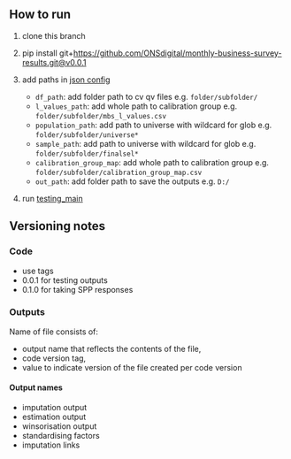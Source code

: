 ## How to run
1. clone this branch
2. pip install git+https://github.com/ONSdigital/monthly-business-survey-results.git@v0.0.1
3. add paths in [json config](https://github.com/ONSdigital/monthly-business-survey-results/blob/testing_outputs/test_outputs_config.json)
   - `df_path`:  add folder path to cv qv files e.g.  `folder/subfolder/`
   - `l_values_path`: add whole path to calibration group e.g.  `folder/subfolder/mbs_l_values.csv`
   - `population_path`: add path to universe with wildcard for glob e.g.  `folder/subfolder/universe*`
   - `sample_path`: add path to universe with wildcard for glob e.g.  `folder/subfolder/finalsel*`
   - `calibration_group_map`: add whole path to calibration group e.g.  `folder/subfolder/calibration_group_map.csv`
   - `out_path`: add folder path to save the outputs e.g. `D:/`

5. run [testing_main](https://github.com/ONSdigital/monthly-business-survey-results/blob/480-testing-outputs/testing_main.py)

## Versioning notes
### Code
- use tags
- 0.0.1 for testing outputs
- 0.1.0 for taking SPP responses 
### Outputs
Name of file consists of:
- output name that reflects the contents of the file,
- code version tag,
- value to indicate version of the file created per code version
#### Output names
- imputation output
- estimation output
- winsorisation output
- standardising factors
- imputation links
